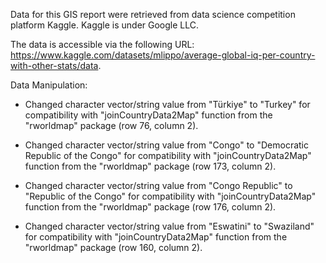 Data for this GIS report were retrieved from data science competition platform Kaggle. Kaggle is under Google LLC.

The data is accessible via the following URL: https://www.kaggle.com/datasets/mlippo/average-global-iq-per-country-with-other-stats/data.

Data Manipulation:

- Changed character vector/string value from "Türkiye" to "Turkey" for compatibility with "joinCountryData2Map" function from the "rworldmap" package (row 76, column 2).

- Changed character vector/string value from "Congo" to "Democratic Republic of the Congo" for compatibility with "joinCountryData2Map" function from the "rworldmap" package (row 173, column 2).

- Changed character vector/string value from "Congo Republic" to "Republic of the Congo" for compatibility with "joinCountryData2Map" function from the "rworldmap" package (row 176, column 2).

- Changed character vector/string value from "Eswatini" to "Swaziland" for compatibility with "joinCountryData2Map" function from the "rworldmap" package (row 160, column 2).
